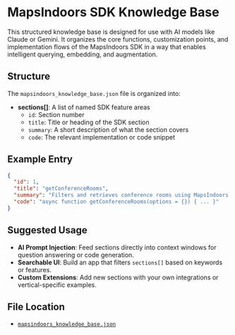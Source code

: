 # MapsIndoors SDK Knowledge Base

This structured knowledge base is designed for use with AI models like Claude or Gemini.
It organizes the core functions, customization points, and implementation flows of the MapsIndoors SDK in a way that enables intelligent querying, embedding, and augmentation.

## Structure

The `mapsindoors_knowledge_base.json` file is organized into:

- **sections[]**: A list of named SDK feature areas
  - `id`: Section number
  - `title`: Title or heading of the SDK section
  - `summary`: A short description of what the section covers
  - `code`: The relevant implementation or code snippet

## Example Entry

```json
{
  "id": 1,
  "title": "getConferenceRooms",
  "summary": "Filters and retrieves conference rooms using MapsIndoors LocationService.",
  "code": "async function getConferenceRooms(options = {}) { ... }"
}
```

## Suggested Usage

- **AI Prompt Injection**: Feed sections directly into context windows for question answering or code generation.
- **Searchable UI**: Build an app that filters `sections[]` based on keywords or features.
- **Custom Extensions**: Add new sections with your own integrations or vertical-specific examples.

## File Location

- [`mapsindoors_knowledge_base.json`](./mapsindoors_knowledge_base.json)

